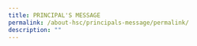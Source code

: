 ```yaml
---
title: PRINCIPAL'S MESSAGE
permalink: /about-hsc/principals-message/permalink/
description: ""
---
```

